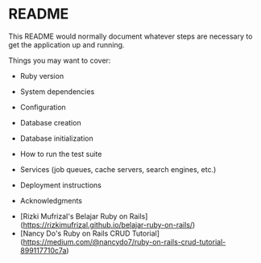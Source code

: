 # README

This README would normally document whatever steps are necessary to get the
application up and running.

Things you may want to cover:

* Ruby version

* System dependencies

* Configuration

* Database creation

* Database initialization

* How to run the test suite

* Services (job queues, cache servers, search engines, etc.)

* Deployment instructions

* Acknowledgments

- [Rizki Mufrizal's Belajar Ruby on Rails] (https://rizkimufrizal.github.io/belajar-ruby-on-rails/)
- [Nancy Do's Ruby on Rails CRUD Tutorial] (https://medium.com/@nancydo7/ruby-on-rails-crud-tutorial-899117710c7a)
